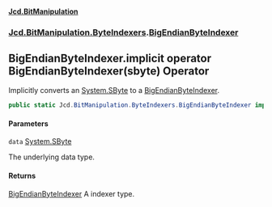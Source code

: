 #### [Jcd.BitManipulation](index.md 'index')
### [Jcd.BitManipulation.ByteIndexers](Jcd.BitManipulation.ByteIndexers.md 'Jcd.BitManipulation.ByteIndexers').[BigEndianByteIndexer](Jcd.BitManipulation.ByteIndexers.BigEndianByteIndexer.md 'Jcd.BitManipulation.ByteIndexers.BigEndianByteIndexer')

## BigEndianByteIndexer.implicit operator BigEndianByteIndexer(sbyte) Operator

Implicitly converts an [System.SByte](https://docs.microsoft.com/en-us/dotnet/api/System.SByte 'System.SByte') to a [BigEndianByteIndexer](Jcd.BitManipulation.ByteIndexers.BigEndianByteIndexer.md 'Jcd.BitManipulation.ByteIndexers.BigEndianByteIndexer').

```csharp
public static Jcd.BitManipulation.ByteIndexers.BigEndianByteIndexer implicit operator BigEndianByteIndexer(sbyte data);
```
#### Parameters

<a name='Jcd.BitManipulation.ByteIndexers.BigEndianByteIndexer.op_ImplicitJcd.BitManipulation.ByteIndexers.BigEndianByteIndexer(sbyte).data'></a>

`data` [System.SByte](https://docs.microsoft.com/en-us/dotnet/api/System.SByte 'System.SByte')

The underlying data type.

#### Returns
[BigEndianByteIndexer](Jcd.BitManipulation.ByteIndexers.BigEndianByteIndexer.md 'Jcd.BitManipulation.ByteIndexers.BigEndianByteIndexer')
A indexer type.